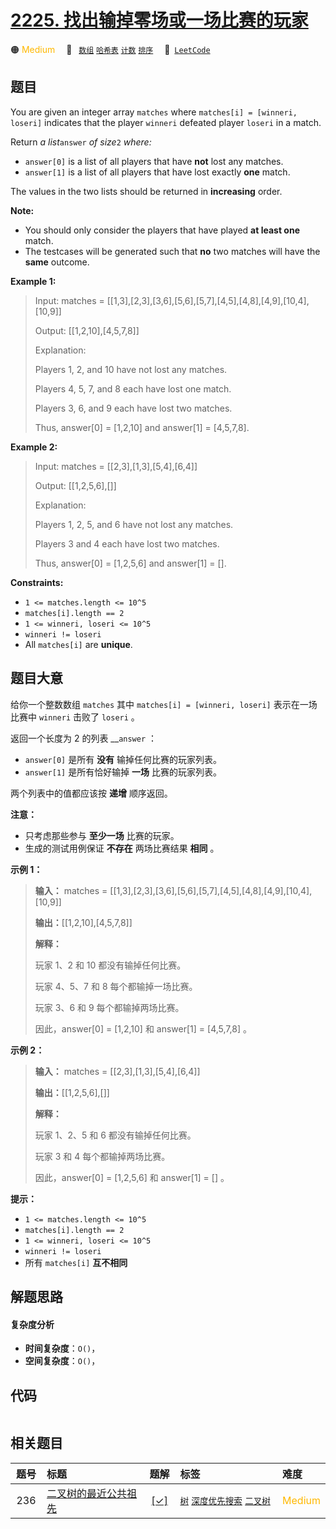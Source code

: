 # [2225. 找出输掉零场或一场比赛的玩家](https://leetcode.com/problems/find-players-with-zero-or-one-losses)

🟠 <font color=#ffb800>Medium</font>&emsp; 🔖&ensp; [`数组`](/outline/tag/array.md) [`哈希表`](/outline/tag/hash-table.md) [`计数`](/outline/tag/counting.md) [`排序`](/outline/tag/sorting.md)&emsp; 🔗&ensp;[`LeetCode`](https://leetcode.com/problems/find-players-with-zero-or-one-losses)

## 题目

You are given an integer array `matches` where `matches[i] = [winneri,
loseri]` indicates that the player `winneri` defeated player `loseri` in a
match.

Return _a list_`answer` _of size_`2` _where:_

  * `answer[0]` is a list of all players that have **not** lost any matches.
  * `answer[1]` is a list of all players that have lost exactly **one** match.

The values in the two lists should be returned in **increasing** order.

**Note:**

  * You should only consider the players that have played **at least one** match.
  * The testcases will be generated such that **no** two matches will have the **same** outcome.



**Example 1:**

> Input: matches = [[1,3],[2,3],[3,6],[5,6],[5,7],[4,5],[4,8],[4,9],[10,4],[10,9]]
> 
> Output: [[1,2,10],[4,5,7,8]]
> 
> Explanation:
> 
> Players 1, 2, and 10 have not lost any matches.
> 
> Players 4, 5, 7, and 8 each have lost one match.
> 
> Players 3, 6, and 9 each have lost two matches.
> 
> Thus, answer[0] = [1,2,10] and answer[1] = [4,5,7,8].

**Example 2:**

> Input: matches = [[2,3],[1,3],[5,4],[6,4]]
> 
> Output: [[1,2,5,6],[]]
> 
> Explanation:
> 
> Players 1, 2, 5, and 6 have not lost any matches.
> 
> Players 3 and 4 each have lost two matches.
> 
> Thus, answer[0] = [1,2,5,6] and answer[1] = [].

**Constraints:**

  * `1 <= matches.length <= 10^5`
  * `matches[i].length == 2`
  * `1 <= winneri, loseri <= 10^5`
  * `winneri != loseri`
  * All `matches[i]` are **unique**.


## 题目大意

给你一个整数数组 `matches` 其中 `matches[i] = [winneri, loseri]` 表示在一场比赛中 `winneri` 击败了
`loseri` 。

返回一个长度为 2 的列表 __`answer` ：

  * `answer[0]` 是所有 **没有** 输掉任何比赛的玩家列表。
  * `answer[1]` 是所有恰好输掉 **一场** 比赛的玩家列表。

两个列表中的值都应该按 **递增** 顺序返回。

**注意：**

  * 只考虑那些参与 **至少一场** 比赛的玩家。
  * 生成的测试用例保证 **不存在** 两场比赛结果 **相同** 。



**示例 1：**

> 
> 
> 
> 
> 
> **输入：** matches = [[1,3],[2,3],[3,6],[5,6],[5,7],[4,5],[4,8],[4,9],[10,4],[10,9]]
> 
> **输出：**[[1,2,10],[4,5,7,8]]
> 
> **解释：**
> 
> 玩家 1、2 和 10 都没有输掉任何比赛。
> 
> 玩家 4、5、7 和 8 每个都输掉一场比赛。
> 
> 玩家 3、6 和 9 每个都输掉两场比赛。
> 
> 因此，answer[0] = [1,2,10] 和 answer[1] = [4,5,7,8] 。
> 
> 

**示例 2：**

> 
> 
> 
> 
> 
> **输入：** matches = [[2,3],[1,3],[5,4],[6,4]]
> 
> **输出：**[[1,2,5,6],[]]
> 
> **解释：**
> 
> 玩家 1、2、5 和 6 都没有输掉任何比赛。
> 
> 玩家 3 和 4 每个都输掉两场比赛。
> 
> 因此，answer[0] = [1,2,5,6] 和 answer[1] = [] 。
> 
> 



**提示：**

  * `1 <= matches.length <= 10^5`
  * `matches[i].length == 2`
  * `1 <= winneri, loseri <= 10^5`
  * `winneri != loseri`
  * 所有 `matches[i]` **互不相同**


## 解题思路

#### 复杂度分析

- **时间复杂度**：`O()`，
- **空间复杂度**：`O()`，

## 代码

```javascript

```

## 相关题目

<!-- prettier-ignore -->
| 题号 | 标题 | 题解 | 标签 | 难度 |
| :------: | :------ | :------: | :------ | :------ |
| 236 | [二叉树的最近公共祖先](https://leetcode.com/problems/lowest-common-ancestor-of-a-binary-tree) | [[✓]](/problem/0236) |  [`树`](/outline/tag/tree.md) [`深度优先搜索`](/outline/tag/depth-first-search.md) [`二叉树`](/outline/tag/binary-tree.md) | <font color=#ffb800>Medium</font> |

<style>
.blue {
    background-color: #096dd9;
    padding: 0.25rem 0.5rem;
    margin: 0;
    font-size: 0.85em;
    border-radius: 3px;
    color: white;
    font-weight: 500;
}
table th:first-of-type { width: 10%; }
table th:nth-of-type(2) { width: 35%; }
table th:nth-of-type(3) { width: 10%; }
table th:nth-of-type(4) { width: 35%; }
table th:nth-of-type(5) { width: 10%; }
</style>
